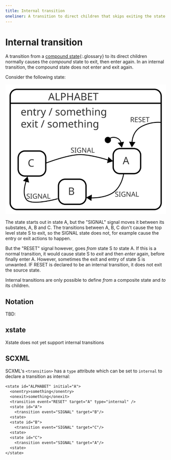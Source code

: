 ```yaml
---
title: Internal transition
oneliner: A transition to direct children that skips exiting the state in question
---
```


# Internal transition

A transition from a [compound state](compound-state.html){:.glossary} to its direct children normally causes the _compound_ state to exit, then enter again.  In an internal transition, the compound state does not enter and exit again.

Consider the following state:

![A state S with entry and exit actions, three substates A, B, C and a transition from the state to a substate](internal-transition.svg)

The state starts out in state A, but the "SIGNAL" signal moves it between its substates, A, B and C.  The transitions between A, B, C don't cause the top level state S to exit, so the SIGNAL state does not, for example cause the entry or exit actions to happen.

But the "RESET" signal however, goes _from_ state S _to_ state A.  If this is a normal transition, it would cause state S to _exit_ and then _enter_ again, before finally enter A.  However, sometimes the exit and entry of state S is unwanted.  IF RESET is declared to be an internal transition, it does not exit the source state.

Internal transitions are only possible to define _from_ a composite state and _to_ its children.

## Notation

TBD:

## xstate

Xstate does not yet support internal transitions

## SCXML

SCXML's `<transition>` has a `type` attribute which can be set to `internal` to declare a transition as internal:

```
<state id="ALPHABET" initial="A">
  <onentry>something</onentry>
  <onexit>something</onexit>
  <transition event="RESET" target="A" type="internal" />
  <state id="A">
    <transition event="SIGNAL" target="B"/>
  <state>
  <state id="B">
    <transition event="SIGNAL" target="C"/>
  <state>
  <state id="C">
    <transition event="SIGNAL" target="A"/>
  <state>
</state>
```
